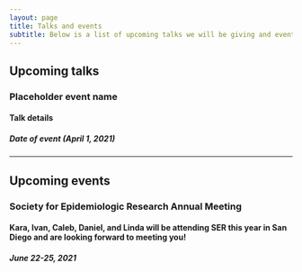 ```yaml
---
layout: page
title: Talks and events
subtitle: Below is a list of upcoming talks we will be giving and events we will be attending
---
```


## Upcoming talks

### Placeholder event name
#### Talk details
##### Date of event (April 1, 2021)
---

## Upcoming events

### Society for Epidemiologic Research Annual Meeting
#### Kara, Ivan, Caleb, Daniel, and Linda will be attending SER this year in San Diego and are looking forward to meeting you!
##### June 22-25, 2021
